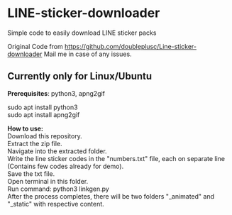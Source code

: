 # LINE-sticker-downloader
Simple code to easily download LINE sticker packs

Original Code from https://github.com/doubleplusc/Line-sticker-downloader
Mail me in case of any issues.

## Currently only for Linux/Ubuntu

<b> Prerequisites</b>: python3, apng2gif

sudo apt install python3  
sudo apt install apng2gif  

<b>How to use:</b>  
  Download this repository.  
  Extract the zip file.  
  Navigate into the extracted folder.  
  Write the line sticker codes in the "numbers.txt" file, each on separate line (Contains few codes already for demo).  
  Save the txt file.  
  Open terminal in this folder.  
  Run command: python3 linkgen.py  
After the process completes, there will be two folders "_animated" and "_static" with respective content.
